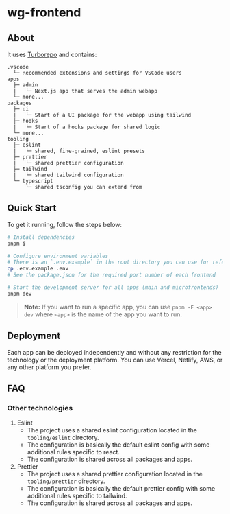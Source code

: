 # wg-frontend

## About

It uses [Turborepo](https://turborepo.org) and contains:

```text
.vscode
  └─ Recommended extensions and settings for VSCode users
apps
  ├─ admin
  |   └─ Next.js app that serves the admin webapp
  └─ more...
packages
  ├─ ui
  |   └─ Start of a UI package for the webapp using tailwind
  ├─ hooks
  |   └─ Start of a hooks package for shared logic
  └─ more...
tooling
  ├─ eslint
  |   └─ shared, fine-grained, eslint presets
  ├─ prettier
  |   └─ shared prettier configuration
  ├─ tailwind
  |   └─ shared tailwind configuration
  └─ typescript
      └─ shared tsconfig you can extend from
```

## Quick Start

To get it running, follow the steps below:

```bash
# Install dependencies
pnpm i

# Configure environment variables
# There is an `.env.example` in the root directory you can use for reference
cp .env.example .env
# See the package.json for the required port number of each frontend

# Start the development server for all apps (main and microfrontends)
pnpm dev
```

> **Note:** If you want to run a specific app, you can use `pnpm -F <app> dev` where `<app>` is the name of the app you want to run.

## Deployment

Each app can be deployed independently and without any restriction for the technology or the deployment platform. You can use Vercel, Netlify, AWS, or any other platform you prefer.

## FAQ

### Other technologies

1. Eslint
   - The project uses a shared eslint configuration located in the `tooling/eslint` directory.
   - The configuration is basically the default eslint config with some additional rules specific to react.
   - The configuration is shared across all packages and apps.
2. Prettier
   - The project uses a shared prettier configuration located in the `tooling/prettier` directory.
   - The configuration is basically the default prettier config with some additional rules specific to tailwind.
   - The configuration is shared across all packages and apps.

